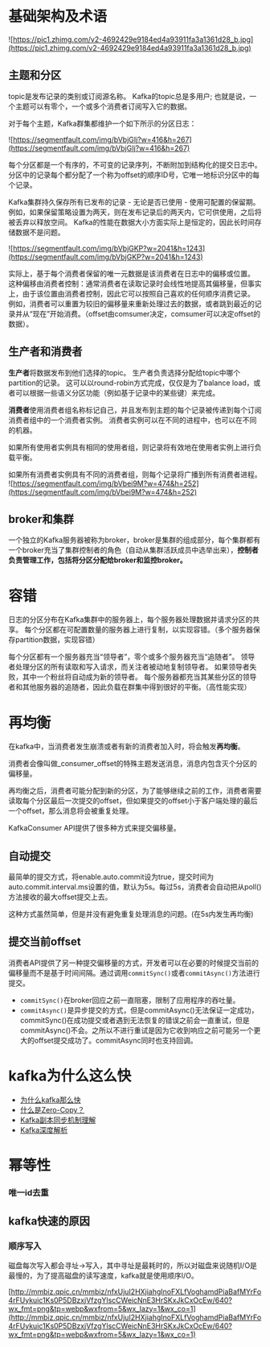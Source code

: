 # 基础架构及术语

![https://pic1.zhimg.com/v2-4692429e9184ed4a93911fa3a1361d28_b.jpg](https://pic1.zhimg.com/v2-4692429e9184ed4a93911fa3a1361d28_b.jpg)
## 主题和分区
topic是发布记录的类别或订阅源名称。 Kafka的topic总是多用户; 也就是说，一个主题可以有零个，一个或多个消费者订阅写入它的数据。

对于每个主题，Kafka群集都维护一个如下所示的分区日志：

![https://segmentfault.com/img/bVbjGIj?w=416&h=267](https://segmentfault.com/img/bVbjGIj?w=416&h=267)

每个分区都是一个有序的，不可变的记录序列，不断附加到结构化的提交日志中。 分区中的记录每个都分配了一个称为offset的顺序ID号，它唯一地标识分区中的每个记录。

Kafka集群持久保存所有已发布的记录 - 无论是否已使用 - 使用可配置的保留期。 例如，如果保留策略设置为两天，则在发布记录后的两天内，它可供使用，之后将被丢弃以释放空间。 Kafka的性能在数据大小方面实际上是恒定的，因此长时间存储数据不是问题。

![https://segmentfault.com/img/bVbjGKP?w=2041&h=1243](https://segmentfault.com/img/bVbjGKP?w=2041&h=1243)

实际上，基于每个消费者保留的唯一元数据是该消费者在日志中的偏移或位置。 这种偏移由消费者控制：通常消费者在读取记录时会线性地提高其偏移量，但事实上，由于该位置由消费者控制，因此它可以按照自己喜欢的任何顺序消费记录。 例如，消费者可以重置为较旧的偏移量来重新处理过去的数据，或者跳到最近的记录并从“现在”开始消费。（offset由comsumer决定，comsumer可以决定offset的数据）。


## 生产者和消费者

**生产者**将数据发布到他们选择的topic。 生产者负责选择分配给topic中哪个partition的记录。 这可以以round-robin方式完成，仅仅是为了balance load，或者可以根据一些语义分区功能（例如基于记录中的某些键）来完成。


**消费者**使用消费者组名称标记自己，并且发布到主题的每个记录被传递到每个订阅消费者组中的一个消费者实例。 消费者实例可以在不同的进程中，也可以在不同的机器。

如果所有使用者实例具有相同的使用者组，则记录将有效地在使用者实例上进行负载平衡。

如果所有消费者实例具有不同的消费者组，则每个记录将广播到所有消费者进程。
![https://segmentfault.com/img/bVbei9M?w=474&h=252](https://segmentfault.com/img/bVbei9M?w=474&h=252)

## broker和集群
一个独立的Kafka服务器被称为broker，broker是集群的组成部分，每个集群都有一个broker充当了集群控制者的角色（自动从集群活跃成员中选举出来），**控制者负责管理工作，包括将分区分配给broker和监控broker。**

# 容错

日志的分区分布在Kafka集群中的服务器上，每个服务器处理数据并请求分区的共享。 每个分区都在可配置数量的服务器上进行复制，以实现容错。（多个服务器保存partition数据，实现容错）

每个分区都有一个服务器充当“领导者”，零个或多个服务器充当“追随者”。 领导者处理分区的所有读取和写入请求，而关注者被动地复制领导者。 如果领导者失败，其中一个粉丝将自动成为新的领导者。 每个服务器都充当其某些分区的领导者和其他服务器的追随者，因此负载在群集中得到很好的平衡。（高性能实现）

# 再均衡
在kafka中，当消费者发生崩溃或者有新的消费者加入时，将会触发**再均衡**。

消费者会像叫做_consumer_offset的特殊主题发送消息，消息内包含灭个分区的偏移量。

再均衡之后，消费者可能分配到新的分区，为了能够继续之前的工作，消费者需要读取每个分区最后一次提交的offset，但如果提交的offset小于客户端处理的最后一个offset，那么消息将会被重复处理。

KafkaConsumer API提供了很多种方式来提交偏移量。

## 自动提交
最简单的提交方式，将enable.auto.commit设为true，提交时间为auto.commit.interval.ms设置的值，默认为5s。每过5s，消费者会自动把从poll()方法接收的最大offset提交上去。

这种方式虽然简单，但是并没有避免重复处理消息的问题。(在5s内发生再均衡)

## 提交当前offset
消费者API提供了另一种提交偏移量的方式，开发者可以在必要的时候提交当前的偏移量而不是基于时间间隔。通过调用`commitSync()`或者`commitAsync()`方法进行提交。

- `commitSync()`在broker回应之前一直阻塞，限制了应用程序的吞吐量。
- `commitAsync()`是异步提交的方式，但是commitAsync()无法保证一定成功，commitSync()在成功提交或者遇到无法恢复的错误之前会一直重试，但是commitAsync()不会。之所以不进行重试是因为它收到响应之前可能另一个更大的offset提交成功了。commitAsync同时也支持回调。
# kafka为什么这么快

- [为什么kafka那么快](https://mp.weixin.qq.com/s?__biz=MzIxMjAzMDA1MQ==&mid=2648945468&idx=1&sn=b622788361b384e152080b60e5ea69a7#rd&utm_source=tuicool&utm_medium=referral)
- [什么是Zero-Copy？](https://blog.csdn.net/u013256816/article/details/52589524)
- [Kafka副本同步机制理解](https://blog.csdn.net/lizhitao/article/details/51718185)
- [Kafka深度解析](http://www.jasongj.com/2015/01/02/Kafka%E6%B7%B1%E5%BA%A6%E8%A7%A3%E6%9E%90/)



# 幂等性
### 唯一id去重


## kafka快速的原因

### 顺序写入
磁盘每次写入都会寻址->写入，其中寻址是最耗时的，所以对磁盘来说随机I/O是最慢的，为了提高磁盘的读写速度，kafka就是使用顺序I/O。

[http://mmbiz.qpic.cn/mmbiz/nfxUjuI2HXjiahgInoFXLfVoghamdPiaBafMYrFo4rFUykuic1Ks0P5DBzxjVfzgYlscCWeicNnE3HrSKxJkCxOcEw/640?wx_fmt=png&tp=webp&wxfrom=5&wx_lazy=1&wx_co=1](http://mmbiz.qpic.cn/mmbiz/nfxUjuI2HXjiahgInoFXLfVoghamdPiaBafMYrFo4rFUykuic1Ks0P5DBzxjVfzgYlscCWeicNnE3HrSKxJkCxOcEw/640?wx_fmt=png&tp=webp&wxfrom=5&wx_lazy=1&wx_co=1)